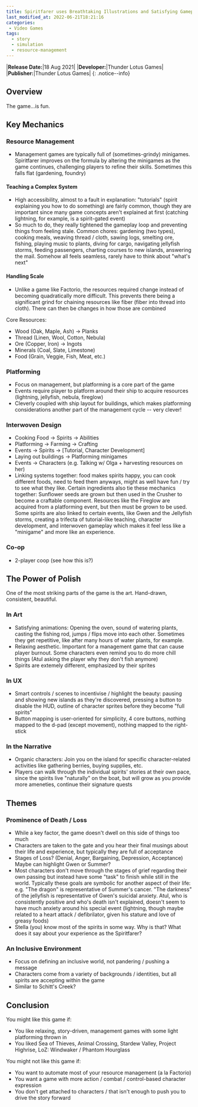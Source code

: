 ```yaml
---
title: Spiritfarer uses Breathtaking Illustrations and Satisfying Gameplay to Minimize "Grind"
last_modified_at: 2022-06-21T18:21:16
categories:
 - Video Games
tags:
  - story
  - simulation
  - resource-management
---
```


|**Release Date:**|18 Aug 2021|
|**Developer:**|Thunder Lotus Games|
|**Publisher:**|Thunder Lotus Games|
{: .notice--info}

## Overview
The game...is fun.

## Key Mechanics

### Resource Management
- Management games are typically full of (sometimes-grindy) minigames.
    Spiritfarer improves on the formula by altering the minigames as the game
    continues, challenging players to refine their skills. Sometimes this falls
    flat (gardening, foundry)

#### Teaching a Complex System
- High accessibility, almost to a fault in explanation: "tutorials" (spirit
    explaining you how to do something) are fairly common, though they are
    important since many game concepts aren't explained at first (catching
    lightning, for example, is a spirit-gated event)
- So much to do, they really tightened the gameplay loop and preventing things
    from feeling stale. Common chores: gardening (two types), cooking meals,
    weaving thread / cloth, sawing logs, smelting ore, fishing, playing music to
    plants, diving for cargo, navigating jellyfish storms, feeding passengers,
    charting courses to new islands, answering the mail. Somehow all feels
    seamless, rarely have to think about "what's next"

#### Handling Scale
- Unlike a game like Factorio, the resources required change instead of becoming
    quadratically more difficult. This prevents there being a significant grind
    for chaining resources like fiber (fiber into thread into cloth). There can
    then be changes in how those are combined

Core Resources:
- Wood (Oak, Maple, Ash) -> Planks
- Thread (Linen, Wool, Cotton, Nebula)
- Ore (Copper, Iron) -> Ingots
- Minerals (Coal, Slate, Limestone)
- Food (Grain, Veggie, Fish, Meat, etc.)

### Platforming
- Focus on management, but platforming is a core part of the game
- Events require player to platform around their ship to acquire resources
    (lightning, jellyfish, nebula, fireglow)
- Cleverly coupled with ship layout for buildings, which makes platforming
    considerations another part of the management cycle -- very clever!

### Interwoven Design
- Cooking Food -> Spirits -> Abilities
- Platforming -> Farming -> Crafting
- Events -> Spirits -> [Tutorial, Character Development]
- Laying out buildings -> Platforming minigames
- Events -> Characters (e.g. Talking w/ Olga + harvesting resources on her)
- Linking systems together: food makes spirits happy, you can cook different
    foods, need to feed them anyways, might as well have fun / try to see what
    they like. Certain ingredients also tie these mechanics together: Sunflower
    seeds are grown but then used in the Crusher to become a craftable
    component. Resources like the Fireglow are acquired from a platforming
    event, but then must be grown to be used. Some spirits are also linked to
    certain events, like Gwen and the Jellyfish storms, creating a trifecta of
    tutorial-like teaching, character development, and interwoven gameplay which
    makes it feel less like a "minigame" and more like an experience.

### Co-op
- 2-player coop (see how this is?)

## The Power of Polish
One of the most striking parts of the game is the art. Hand-drawn, consistent,
beautiful.

### In Art
- Satisfying animations: Opening the oven, sound of watering plants, casting the
    fishing rod, jumps / flips move into each other. Sometimes they get
    repetitive, like after many hours of water plants, for example.
- Relaxing aesthetic. Important for a management game that can cause player
    burnout. Some characters even remind you to do more chill things (Atul
    asking the player why they don't fish anymore)
- Spirits are extemely different, emphasized by their sprites

### In UX
- Smart controls / scenes to incentivise / highlight the beauty: pausing and
    showing new islands as they're discovered, pressing a button to disable the
    HUD, outline of character sprites before they become "full spirits"
- Button mapping is user-oriented for simplicity, 4 core buttons, nothing mapped
    to the d-pad (except movement), nothing mapped to the right-stick

### In the Narrative
- Organic characters: Join you on the island for specific character-related
    activities like gathering berries, buying supplies, etc.
- Players can walk through the individual spirits' stories at their own pace,
    since the spirits live "naturally" on the boat, but will grow as you provide
    more ameneties, continue their signature quests

## Themes

### Prominence of Death / Loss
- While a key factor, the game doesn't dwell on this side of things too much
- Characters are taken to the gate and you hear their final musings about their
    life and experience, but typically they are full of acceptance
- Stages of Loss? (Denial, Anger, Bargaining, Depression, Acceptance) Maybe can
    highlight Gwen or Summer?
- Most characters don't move through the stages of grief regarding their own
    passing but instead have some "task" to finish while still in the world.
    Typically these goals are symbolic for another aspect of their life: e.g.
    "The dragon" is representative of Summer's cancer. "The darkness" of the
    jellyfish is representative of Gwen's suicidal anxiety. Atul, who is
    consistently positive and who's death isn't explained, doesn't seem to have
    much anxiety around his special event (lightning, though maybe related to a
    heart attack / defibrilator, given his stature and love of greasy foods)
- Stella (you) know most of the spirits in some way. Why is that? What does it
    say about your experience as the Spiritfarer?

### An Inclusive Environment
- Focus on defining an inclusive world, not pandering / pushing a message
- Characters come from a variety of backgrounds / identities, but all spirits
    are accepting within the game
- Similar to Schitt's Creek?

## Conclusion
You might like this game if:
- You like relaxing, story-driven, management games with some light platforming
    thrown in
- You liked Sea of Thieves, Animal Crossing, Stardew Valley, Project Highrise,
    LoZ: Windwaker / Phantom Hourglass

You might not like this game if:
- You want to automate most of your resource management (a la Factorio)
- You want a game with more action / combat / control-based character expression
- You don't get attached to characters / that isn't enough to push you to drive
    the story forward
